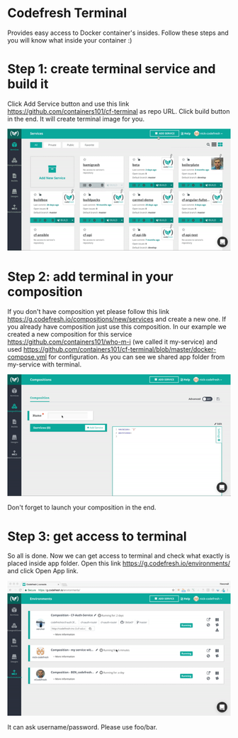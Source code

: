 # Codefresh Terminal

Provides easy access to Docker container's insides. Follow these steps and you will know what inside your container :)

# Step 1: create terminal service and build it

Click Add Service button and use this link https://github.com/containers101/cf-terminal as repo URL. Click build button in the end. It will create terminal image for you. 

<p align="center">
  <img src="./images/step 1.gif">
</p>

# Step 2: add terminal in your composition

If you don't have composition yet please follow this link https://g.codefresh.io/compositions/new/services and create a new one. If you already have composition just use this composition. In our example we created a new composition for this service https://github.com/containers101/who-m-i (we called it my-service) and used https://github.com/containers101/cf-terminal/blob/master/docker-compose.yml for configuration. As you can see we shared app folder from my-service with terminal.

<p align="center">
  <img src="./images/step 2.gif">
</p>

Don't forget to launch your composition in the end.

# Step 3: get access to terminal

So all is done. Now we can get access to terminal and check what exactly is placed inside app folder. Open this link https://g.codefresh.io/environments/ and click Open App link.

<p align="center">
  <img src="./images/step 3.gif">
</p>

It can ask username/password. Please use foo/bar.
